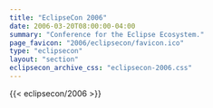 ```yaml
---
title: "EclipseCon 2006"
date: 2006-03-20T08:00:00-04:00
summary: "Conference for the Eclipse Ecosystem."
page_favicon: "2006/eclipsecon/favicon.ico"
type: "eclipsecon"
layout: "section"
eclipsecon_archive_css: "eclipsecon-2006.css"
---
```


{{< eclipsecon/2006 >}}